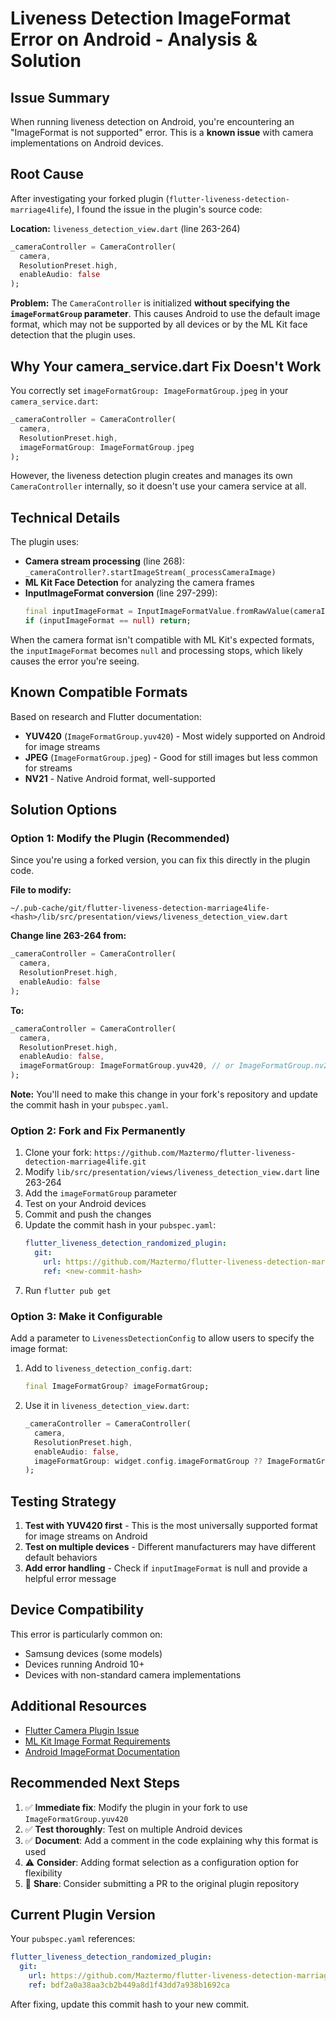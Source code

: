 # Liveness Detection ImageFormat Error on Android - Analysis & Solution

## Issue Summary

When running liveness detection on Android, you're encountering an "ImageFormat is not supported" error. This is a **known issue** with camera implementations on Android devices.

## Root Cause

After investigating your forked plugin (`flutter-liveness-detection-marriage4life`), I found the issue in the plugin's source code:

**Location:** `liveness_detection_view.dart` (line 263-264)

```dart
_cameraController = CameraController(
  camera,
  ResolutionPreset.high,
  enableAudio: false
);
```

**Problem:** The `CameraController` is initialized **without specifying the `imageFormatGroup` parameter**. This causes Android to use the default image format, which may not be supported by all devices or by the ML Kit face detection that the plugin uses.

## Why Your camera_service.dart Fix Doesn't Work

You correctly set `imageFormatGroup: ImageFormatGroup.jpeg` in your `camera_service.dart`:

```dart
_cameraController = CameraController(
  camera,
  ResolutionPreset.high,
  imageFormatGroup: ImageFormatGroup.jpeg
);
```

However, the liveness detection plugin creates and manages its own `CameraController` internally, so it doesn't use your camera service at all.

## Technical Details

The plugin uses:

- **Camera stream processing** (line 268): `_cameraController?.startImageStream(_processCameraImage)`
- **ML Kit Face Detection** for analyzing the camera frames
- **InputImageFormat conversion** (line 297-299):
  ```dart
  final inputImageFormat = InputImageFormatValue.fromRawValue(cameraImage.format.raw);
  if (inputImageFormat == null) return;
  ```

When the camera format isn't compatible with ML Kit's expected formats, the `inputImageFormat` becomes `null` and processing stops, which likely causes the error you're seeing.

## Known Compatible Formats

Based on research and Flutter documentation:

- **YUV420** (`ImageFormatGroup.yuv420`) - Most widely supported on Android for image streams
- **JPEG** (`ImageFormatGroup.jpeg`) - Good for still images but less common for streams
- **NV21** - Native Android format, well-supported

## Solution Options

### Option 1: Modify the Plugin (Recommended)

Since you're using a forked version, you can fix this directly in the plugin code.

**File to modify:**

```
~/.pub-cache/git/flutter-liveness-detection-marriage4life-<hash>/lib/src/presentation/views/liveness_detection_view.dart
```

**Change line 263-264 from:**

```dart
_cameraController = CameraController(
  camera,
  ResolutionPreset.high,
  enableAudio: false
);
```

**To:**

```dart
_cameraController = CameraController(
  camera,
  ResolutionPreset.high,
  enableAudio: false,
  imageFormatGroup: ImageFormatGroup.yuv420, // or ImageFormatGroup.nv21
);
```

**Note:** You'll need to make this change in your fork's repository and update the commit hash in your `pubspec.yaml`.

### Option 2: Fork and Fix Permanently

1. Clone your fork: `https://github.com/Maztermo/flutter-liveness-detection-marriage4life.git`
2. Modify `lib/src/presentation/views/liveness_detection_view.dart` line 263-264
3. Add the `imageFormatGroup` parameter
4. Test on your Android devices
5. Commit and push the changes
6. Update the commit hash in your `pubspec.yaml`:
   ```yaml
   flutter_liveness_detection_randomized_plugin:
     git:
       url: https://github.com/Maztermo/flutter-liveness-detection-marriage4life.git
       ref: <new-commit-hash>
   ```
7. Run `flutter pub get`

### Option 3: Make it Configurable

Add a parameter to `LivenessDetectionConfig` to allow users to specify the image format:

1. Add to `liveness_detection_config.dart`:

   ```dart
   final ImageFormatGroup? imageFormatGroup;
   ```

2. Use it in `liveness_detection_view.dart`:
   ```dart
   _cameraController = CameraController(
     camera,
     ResolutionPreset.high,
     enableAudio: false,
     imageFormatGroup: widget.config.imageFormatGroup ?? ImageFormatGroup.yuv420,
   );
   ```

## Testing Strategy

1. **Test with YUV420 first** - This is the most universally supported format for image streams on Android
2. **Test on multiple devices** - Different manufacturers may have different default behaviors
3. **Add error handling** - Check if `inputImageFormat` is null and provide a helpful error message

## Device Compatibility

This error is particularly common on:

- Samsung devices (some models)
- Devices running Android 10+
- Devices with non-standard camera implementations

## Additional Resources

- [Flutter Camera Plugin Issue](https://github.com/flutter/flutter/issues/68078)
- [ML Kit Image Format Requirements](https://developers.google.com/ml-kit/vision/face-detection/android)
- [Android ImageFormat Documentation](https://developer.android.com/reference/android/graphics/ImageFormat)

## Recommended Next Steps

1. ✅ **Immediate fix**: Modify the plugin in your fork to use `ImageFormatGroup.yuv420`
2. ✅ **Test thoroughly**: Test on multiple Android devices
3. ✅ **Document**: Add a comment in the code explaining why this format is used
4. ⚠️ **Consider**: Adding format selection as a configuration option for flexibility
5. 📝 **Share**: Consider submitting a PR to the original plugin repository

## Current Plugin Version

Your `pubspec.yaml` references:

```yaml
flutter_liveness_detection_randomized_plugin:
  git:
    url: https://github.com/Maztermo/flutter-liveness-detection-marriage4life.git
    ref: bdf2a0a38aa3cb2b449a8d1f43dd7a938b1692ca
```

After fixing, update this commit hash to your new commit.
